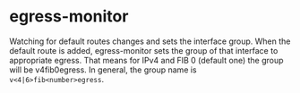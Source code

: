 # egress-monitor
Watching for default routes changes and sets the interface group. When the
default route is added, egress-monitor sets the group of that interface to
appropriate egress. That means for IPv4 and FIB 0 (default one) the group will
be v4fib0egress. In general, the group name is `v<4|6>fib<number>egress`.
